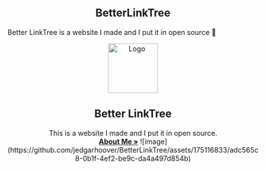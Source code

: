 <h2 align="center">BetterLinkTree</h2>
Better LinkTree is a website I made and I put it in open source 🗿
<p align="center">
  <a href="https://github.com/jedgarhoover/BetterLinkTree">
    <img src="https://github.com/jedgarhoover/BetterLinkTree/assets/175116833/9d9cbf77-94fc-462c-8754-bee7b315e18e" alt="Logo" width="100" height="100">
  </a>
</p>

<h2 align="center">Better LinkTree</h2>

<p align="center">
  This is a website I made and I put it in open source.
  <br />
  <a href="https://github.com/jedgarhoover/jedgarhoover/blob/main/README.md"><strong>About Me »</strong></a>
![image](https://github.com/jedgarhoover/BetterLinkTree/assets/175116833/adc565c8-0b1f-4ef2-be9c-da4a497d854b)

</p>

